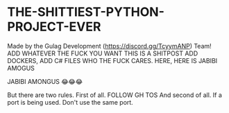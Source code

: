 # THE-SHITTIEST-PYTHON-PROJECT-EVER
Made by the Gulag Development (https://discord.gg/TcyymANP) Team!
ADD WHATEVER THE FUCK YOU WANT
THIS IS A SHITPOST
ADD DOCKERS, ADD C# FILES WHO THE FUCK CARES.
HERE, HERE IS JABIBI AMOGUS

JABIBI AMONGUS 😂😂😂


But there are two rules.
First of all. FOLLOW GH TOS
And second of all. If a port is being used. Don't use the same port.
